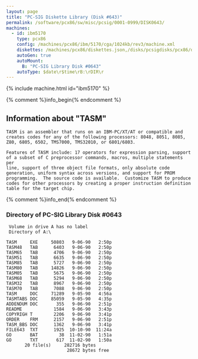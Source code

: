 ```yaml
---
layout: page
title: "PC-SIG Diskette Library (Disk #643)"
permalink: /software/pcx86/sw/misc/pcsig/0001-0999/DISK0643/
machines:
  - id: ibm5170
    type: pcx86
    config: /machines/pcx86/ibm/5170/cga/1024kb/rev3/machine.xml
    diskettes: /machines/pcx86/diskettes.json,/disks/pcsigdisks/pcx86/diskettes.json
    autoGen: true
    autoMount:
      B: "PC-SIG Library Disk #0643"
    autoType: $date\r$time\rB:\rDIR\r
---
```


{% include machine.html id="ibm5170" %}

{% comment %}info_begin{% endcomment %}

## Information about "TASM"

    TASM is an assembler that runs on an IBM-PC/XT/AT or compatible and
    creates codes for any of the following processors: 8048, 8051, 8085,
    Z80, 6805, 6502, TMS7000, TMS32010, or 6801/6803.
    
    Features of TASM include: 17 operators for expression parsing, support
    of a subset of C preprocessor commands, macros, multiple statements per
    line, support of three object file formats, only absolute code
    generation, uniform syntax across versions, and support for PROM
    programming.  The source code is available.  Customize TASM to produce
    codes for other processors by creating a proper instruction definition
    table for the target chip.
{% comment %}info_end{% endcomment %}


### Directory of PC-SIG Library Disk #0643

     Volume in drive A has no label
     Directory of A:\

    TASM     EXE     50803   9-06-90   2:50p
    TASM48   TAB      6403   9-06-90   2:50p
    TASM65   TAB      4706   9-06-90   2:50p
    TASM51   TAB      6635   9-06-90   2:50p
    TASM85   TAB      5727   9-06-90   2:50p
    TASM80   TAB     14826   9-06-90   2:50p
    TASM05   TAB      5675   9-06-90   2:50p
    TASM68   TAB      5294   9-06-90   2:50p
    TASM32   TAB      8967   9-06-90   2:50p
    TASM70   TAB      7088   9-06-90   2:50p
    TASM     DOC     71289   9-05-90   4:56a
    TASMTABS DOC     85059   9-05-90   4:35p
    ADDENDUM DOC       355   9-06-90   2:51p
    README            1584   9-06-90   3:43p
    COPYRIGH T        2206   9-06-90   3:41p
    ORDER    FRM      2157   9-06-90   2:51p
    TASM_BBS DOC      1362   9-06-90   3:41p
    FILE643  TXT      1925  10-10-90  11:24a
    GO       BAT        38  11-02-90   1:51a
    GO       TXT       617  11-02-90   1:50a
           20 file(s)     282716 bytes
                           28672 bytes free
